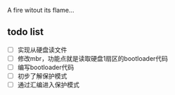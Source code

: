 A fire witout its flame...

## todo list
- [ ] 实现从硬盘读文件
- [ ] 修改mbr，功能点就是读取硬盘1扇区的bootloader代码
- [ ] 编写bootloader代码
- [ ] 初步了解保护模式
- [ ] 通过汇编进入保护模式